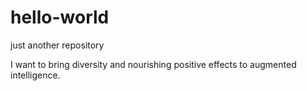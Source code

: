 # hello-world
just another repository

I want to bring diversity and nourishing positive effects to augmented intelligence.
